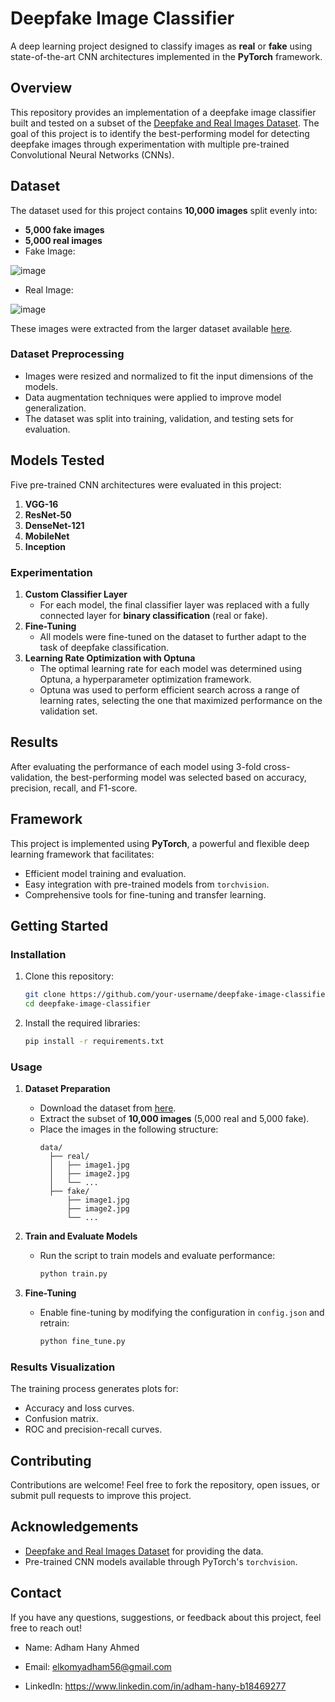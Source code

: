 # Deepfake Image Classifier  
A deep learning project designed to classify images as **real** or **fake** using state-of-the-art CNN architectures implemented in the **PyTorch** framework.  

## Overview  
This repository provides an implementation of a deepfake image classifier built and tested on a subset of the [Deepfake and Real Images Dataset](https://www.kaggle.com/datasets/manjilkarki/deepfake-and-real-images/data). The goal of this project is to identify the best-performing model for detecting deepfake images through experimentation with multiple pre-trained Convolutional Neural Networks (CNNs).  

## Dataset  
The dataset used for this project contains **10,000 images** split evenly into:  
- **5,000 fake images**  
- **5,000 real images**
- Fake Image:
  
![image](https://github.com/user-attachments/assets/c218c681-65e5-41b8-bed2-eabe99dcda82)

- Real Image:
  
![image](https://github.com/user-attachments/assets/dbd4d579-04ba-4fd6-ad81-61c6c6b14046)

These images were extracted from the larger dataset available [here](https://www.kaggle.com/datasets/manjilkarki/deepfake-and-real-images/data).  

### Dataset Preprocessing  
- Images were resized and normalized to fit the input dimensions of the models.  
- Data augmentation techniques were applied to improve model generalization.  
- The dataset was split into training, validation, and testing sets for evaluation.  

## Models Tested  
Five pre-trained CNN architectures were evaluated in this project:  
1. **VGG-16**  
2. **ResNet-50**  
3. **DenseNet-121**  
4. **MobileNet**  
5. **Inception**  

### Experimentation  
1. **Custom Classifier Layer**  
   - For each model, the final classifier layer was replaced with a fully connected layer for **binary classification** (real or fake).  
2. **Fine-Tuning**  
   - All models were fine-tuned on the dataset to further adapt to the task of deepfake classification.
3. **Learning Rate Optimization with Optuna**
   - The optimal learning rate for each model was determined using Optuna, a hyperparameter optimization framework.
   - Optuna was used to perform efficient search across a range of learning rates, selecting the one that maximized performance on the validation set.

## Results  
After evaluating the performance of each model using 3-fold cross-validation, the best-performing model was selected based on accuracy, precision, recall, and F1-score. 

## Framework  
This project is implemented using **PyTorch**, a powerful and flexible deep learning framework that facilitates:  
- Efficient model training and evaluation.  
- Easy integration with pre-trained models from `torchvision`.  
- Comprehensive tools for fine-tuning and transfer learning.  

## Getting Started   

### Installation  
1. Clone this repository:  
   ```bash  
   git clone https://github.com/your-username/deepfake-image-classifier.git  
   cd deepfake-image-classifier  
   ```  
2. Install the required libraries:  
   ```bash  
   pip install -r requirements.txt  
   ```  

### Usage  
1. **Dataset Preparation**  
   - Download the dataset from [here](https://www.kaggle.com/datasets/manjilkarki/deepfake-and-real-images/data).  
   - Extract the subset of **10,000 images** (5,000 real and 5,000 fake).  
   - Place the images in the following structure:  
     ```
     data/  
       ├── real/  
       │   ├── image1.jpg  
       │   ├── image2.jpg  
       │   └── ...  
       ├── fake/  
           ├── image1.jpg  
           ├── image2.jpg  
           └── ...  
     ```  

2. **Train and Evaluate Models**  
   - Run the script to train models and evaluate performance:  
     ```bash  
     python train.py  
     ```  

3. **Fine-Tuning**  
   - Enable fine-tuning by modifying the configuration in `config.json` and retrain:  
     ```bash  
     python fine_tune.py  
     ```  

### Results Visualization  
The training process generates plots for:  
- Accuracy and loss curves.  
- Confusion matrix.  
- ROC and precision-recall curves.  

## Contributing  
Contributions are welcome! Feel free to fork the repository, open issues, or submit pull requests to improve this project.  

## Acknowledgements  
- [Deepfake and Real Images Dataset](https://www.kaggle.com/datasets/manjilkarki/deepfake-and-real-images/data) for providing the data.  
- Pre-trained CNN models available through PyTorch's `torchvision`.  

## Contact
If you have any questions, suggestions, or feedback about this project, feel free to reach out!

- Name: Adham Hany Ahmed

- Email: elkomyadham56@gmail.com

- LinkedIn: https://www.linkedin.com/in/adham-hany-b18469277
